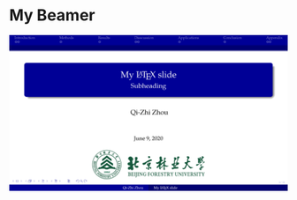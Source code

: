 # My Beamer



<img src="https://github.com/Veenxz/My_Beamer/blob/master/Pictures/V1.0/My_slide%20V1.0%20(1).png">
